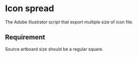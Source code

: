 # Icon spread

The Adobe Illustrator script that export multiple size of icon file.

## Requirement

Source artboard size should be a regular square.
